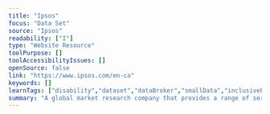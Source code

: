 ```yaml
---
title: "Ipsos"
focus: "Data Set"
source: "Ipsos"
readability: ["I"]
type: "Website Resource"
toolPurpose: []
toolAccessibilityIssues: []
openSource: false
link: "https://www.ipsos.com/en-ca"
keywords: []
learnTags: ["disability","dataset","dataBroker","smallData","inclusivePractice","canadianLandscape"]
summary: "A global market research company that provides a range of services to support decision-making, including conducting polls in the areas of society, consumer and shopping, media and brand communication, and customer experience. "
---
```


